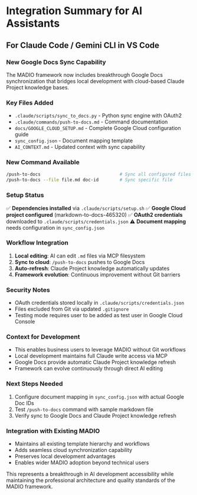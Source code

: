 # Integration Summary for AI Assistants

## For Claude Code / Gemini CLI in VS Code

### **New Google Docs Sync Capability**

The MADIO framework now includes breakthrough Google Docs synchronization that bridges local development with cloud-based Claude Project knowledge bases.

### **Key Files Added**
- `.claude/scripts/sync_to_docs.py` - Python sync engine with OAuth2
- `.claude/commands/push-to-docs.md` - Command documentation  
- `docs/GOOGLE_CLOUD_SETUP.md` - Complete Google Cloud configuration guide
- `sync_config.json` - Document mapping template
- `AI_CONTEXT.md` - Updated context with sync capability

### **New Command Available**
```bash
/push-to-docs                              # Sync all configured files
/push-to-docs --file file.md doc-id        # Sync specific file
```

### **Setup Status**
✅ **Dependencies installed** via `.claude/scripts/setup.sh`
✅ **Google Cloud project configured** (markdown-to-docs-465320)
✅ **OAuth2 credentials** downloaded to `.claude/scripts/credentials.json`
⚠️ **Document mapping** needs configuration in `sync_config.json`

### **Workflow Integration**
1. **Local editing**: AI can edit `.md` files via MCP filesystem
2. **Sync to cloud**: `/push-to-docs` pushes to Google Docs
3. **Auto-refresh**: Claude Project knowledge automatically updates
4. **Framework evolution**: Continuous improvement without Git barriers

### **Security Notes**
- OAuth credentials stored locally in `.claude/scripts/credentials.json`
- Files excluded from Git via updated `.gitignore`
- Testing mode requires user to be added as test user in Google Cloud Console

### **Context for Development**
- This enables business users to leverage MADIO without Git workflows
- Local development maintains full Claude write access via MCP
- Google Docs provide automatic Claude Project knowledge refresh
- Framework can evolve continuously through direct AI editing

### **Next Steps Needed**
1. Configure document mapping in `sync_config.json` with actual Google Doc IDs
2. Test `/push-to-docs` command with sample markdown file
3. Verify sync to Google Docs and Claude Project knowledge refresh

### **Integration with Existing MADIO**
- Maintains all existing template hierarchy and workflows
- Adds seamless cloud synchronization capability
- Preserves local development advantages
- Enables wider MADIO adoption beyond technical users

This represents a breakthrough in AI development accessibility while maintaining the professional architecture and quality standards of the MADIO framework.

